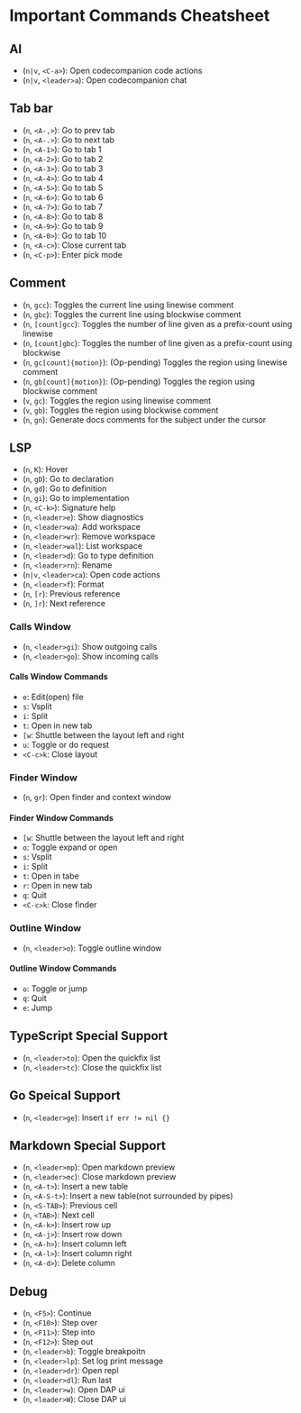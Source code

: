 # Important Commands Cheatsheet

## AI

- (`n|v`, `<C-a>`): Open codecompanion code actions
- (`n|v`, `<leader>a`): Open codecompanion chat

## Tab bar

- (`n`, `<A-,>`): Go to prev tab
- (`n`, `<A-.>`): Go to next tab
- (`n`, `<A-1>`): Go to tab 1
- (`n`, `<A-2>`): Go to tab 2
- (`n`, `<A-3>`): Go to tab 3
- (`n`, `<A-4>`): Go to tab 4
- (`n`, `<A-5>`): Go to tab 5
- (`n`, `<A-6>`): Go to tab 6
- (`n`, `<A-7>`): Go to tab 7
- (`n`, `<A-8>`): Go to tab 8
- (`n`, `<A-9>`): Go to tab 9
- (`n`, `<A-0>`): Go to tab 10
- (`n`, `<A-c>`): Close current tab
- (`n`, `<C-p>`): Enter pick mode

## Comment

- (`n`, `gcc`): Toggles the current line using linewise comment
- (`n`, `gbc`): Toggles the current line using blockwise comment
- (`n`, `[count]gcc`): Toggles the number of line given as a prefix-count using linewise
- (`n`, `[count]gbc`): Toggles the number of line given as a prefix-count using blockwise
- (`n`, `gc[count]{motion}`): (Op-pending) Toggles the region using linewise comment
- (`n`, `gb[count]{motion}`): (Op-pending) Toggles the region using blockwise comment
- (`v`, `gc`): Toggles the region using linewise comment
- (`v`, `gb`): Toggles the region using blockwise comment
- (`n`, `gn`): Generate docs comments for the subject under the cursor

## LSP

- (`n`, `K`): Hover
- (`n`, `gD`): Go to declaration
- (`n`, `gd`): Go to definition
- (`n`, `gi`): Go to implementation
- (`n`, `<C-k>`): Signature help
- (`n`, `<leader>e`): Show diagnostics
- (`n`, `<leader>wa`): Add workspace
- (`n`, `<leader>wr`): Remove workspace
- (`n`, `<leader>wal`): List workspace
- (`n`, `<leader>d`): Go to type definition
- (`n`, `<leader>rn`): Rename
- (`n|v`, `<leader>ca`): Open code actions
- (`n`, `<leader>f`): Format
- (`n`, `[r`): Previous reference
- (`n`, `]r`): Next reference

### Calls Window

- (`n`, `<leader>gi`): Show outgoing calls
- (`n`, `<leader>go`): Show incoming calls

#### Calls Window Commands

- `e`: Edit(open) file
- `s`: Vsplit
- `i`: Split
- `t`: Open in new tab
- `[w`: Shuttle between the layout left and right
- `u`: Toggle or do request
- `<C-c>k`: Close layout

### Finder Window

- (`n`, `gr`): Open finder and context window

#### Finder Window Commands

- `[w`: Shuttle between the layout left and right
- `o`: Toggle expand or open
- `s`: Vsplit
- `i`: Split
- `t`: Open in tabe
- `r`: Open in new tab
- `q`: Quit
- `<C-c>k`: Close finder

### Outline Window

- (`n`, `<leader>o`): Toggle outline window

#### Outline Window Commands

- `o`: Toggle or jump
- `q`: Quit
- `e`: Jump

## TypeScript Special Support

- (`n`, `<leader>to`): Open the quickfix list
- (`n`, `<leader>tc`): Close the quickfix list

## Go Speical Support

- (`n`, `<leader>ge`): Insert `if err != nil {}`

## Markdown Special Support

- (`n`, `<leader>mp`): Open markdown preview
- (`n`, `<leader>mc`): Close markdown preview
- (`n`, `<A-t>`): Insert a new table
- (`n`, `<A-S-t>`): Insert a new table(not surrounded by pipes)
- (`n`, `<S-TAB>`): Previous cell
- (`n`, `<TAB>`): Next cell
- (`n`, `<A-k>`): Insert row up
- (`n`, `<A-j>`): Insert row down
- (`n`, `<A-h>`): Insert column left
- (`n`, `<A-l>`): Insert column right
- (`n`, `<A-d>`): Delete column

## Debug

- (`n`, `<F5>`): Continue
- (`n`, `<F10>`): Step over
- (`n`, `<F11>`): Step into
- (`n`, `<F12>`): Step out
- (`n`, `<leader>b`): Toggle breakpoitn
- (`n`, `<leader>lp`): Set log print message
- (`n`, `<leader>dr`): Open repl
- (`n`, `<leader>dl`): Run last
- (`n`, `<leader>w`): Open DAP ui
- (`n`, `<leader>W`): Close DAP ui
